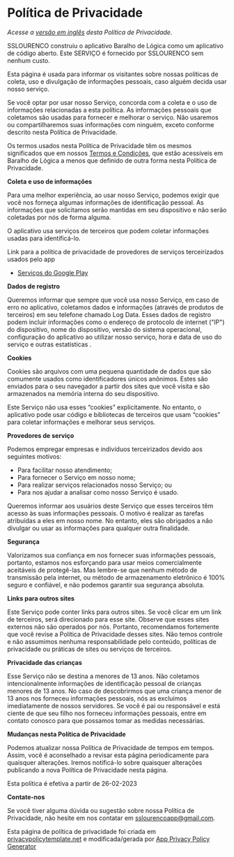 # Política de Privacidade

_Acesse a [versão em inglês](https://github.com/samydsousa/logiccards/tree/main/privacy_policy_en.md) desta Política de Privacidade._

SSLOURENCO construiu o aplicativo Baralho de Lógica como um aplicativo de código aberto. Este SERVIÇO é fornecido por SSLOURENCO sem nenhum custo.

Esta página é usada para informar os visitantes sobre nossas políticas de coleta, uso e divulgação de informações pessoais, caso alguém decida usar nosso serviço.

Se você optar por usar nosso Serviço, concorda com a coleta e o uso de informações relacionadas a esta política. As informações pessoais que coletamos são usadas para fornecer e melhorar o serviço. Não usaremos ou compartilharemos suas informações com ninguém, exceto conforme descrito nesta Política de Privacidade.

Os termos usados nesta Política de Privacidade têm os mesmos significados que em nossos [Termos e Condições](https://github.com/samydsousa/logiccards/tree/main/terms_and_conditions_pt.md), que estão acessíveis em Baralho de Lógica a menos que definido de outra forma nesta Política de Privacidade.

**Coleta e uso de informações**

Para uma melhor experiência, ao usar nosso Serviço, podemos exigir que você nos forneça algumas informações de identificação pessoal. As informações que solicitamos serão mantidas em seu dispositivo e não serão coletadas por nós de forma alguma.

O aplicativo usa serviços de terceiros que podem coletar informações usadas para identificá-lo.

Link para a política de privacidade de provedores de serviços terceirizados usados pelo app

* [Serviços do Google Play](https://www.google.com/policies/privacy/)

**Dados de registro**

Queremos informar que sempre que você usa nosso Serviço, em caso de erro no aplicativo, coletamos dados e informações (através de produtos de terceiros) em seu telefone chamado Log Data. Esses dados de registro podem incluir informações como o endereço de protocolo de internet ("IP") do dispositivo, nome do dispositivo, versão do sistema operacional, configuração do aplicativo ao utilizar nosso serviço, hora e data de uso do serviço e outras estatísticas .

**Cookies**

Cookies são arquivos com uma pequena quantidade de dados que são comumente usados como identificadores únicos anônimos. Estes são enviados para o seu navegador a partir dos sites que você visita e são armazenados na memória interna do seu dispositivo.

Este Serviço não usa esses “cookies” explicitamente. No entanto, o aplicativo pode usar código e bibliotecas de terceiros que usam “cookies” para coletar informações e melhorar seus serviços. 

**Provedores de serviço**

Podemos empregar empresas e indivíduos terceirizados devido aos seguintes motivos:

* Para facilitar nosso atendimento;
* Para fornecer o Serviço em nosso nome;
* Para realizar serviços relacionados nosso Serviço; ou
* Para nos ajudar a analisar como nosso Serviço é usado.

Queremos informar aos usuários deste Serviço que esses terceiros têm acesso às suas informações pessoais. O motivo é realizar as tarefas atribuídas a eles em nosso nome. No entanto, eles são obrigados a não divulgar ou usar as informações para qualquer outra finalidade.

**Segurança**

Valorizamos sua confiança em nos fornecer suas informações pessoais, portanto, estamos nos esforçando para usar meios comercialmente aceitáveis de protegê-las. Mas lembre-se que nenhum método de transmissão pela internet, ou método de armazenamento eletrônico é 100% seguro e confiável, e não podemos garantir sua segurança absoluta.

**Links para outros sites**

Este Serviço pode conter links para outros sites. Se você clicar em um link de terceiros, será direcionado para esse site. Observe que esses sites externos não são operados por nós. Portanto, recomendamos fortemente que você revise a Política de Privacidade desses sites. Não temos controle e não assumimos nenhuma responsabilidade pelo conteúdo, políticas de privacidade ou práticas de sites ou serviços de terceiros.

**Privacidade das crianças**

Esse Serviço não se destina a menores de 13 anos. Não coletamos intencionalmente informações de identificação pessoal de crianças menores de 13 anos. No caso de descobrirmos que uma criança menor de 13 anos nos forneceu informações pessoais, nós as excluímos imediatamente de nossos servidores. Se você é pai ou responsável e está ciente de que seu filho nos forneceu informações pessoais, entre em contato conosco para que possamos tomar as medidas necessárias.

**Mudanças nesta Política de Privacidade**

Podemos atualizar nossa Política de Privacidade de tempos em tempos. Assim, você é aconselhado a revisar esta página periodicamente para quaisquer alterações. Iremos notificá-lo sobre quaisquer alterações publicando a nova Política de Privacidade nesta página.

Esta política é efetiva a partir de 26-02-2023

**Contate-nos**

Se você tiver alguma dúvida ou sugestão sobre nossa Política de Privacidade, não hesite em nos contatar em sslourencoapp@gmail.com.

Esta página de política de privacidade foi criada em [privacypolicytemplate.net](https://privacypolicytemplate.net) e modificada/gerada por [App Privacy Policy Generator](https://app-privacy-policy-generator.nisrulz.com/)